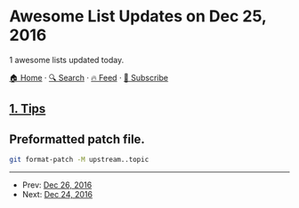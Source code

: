 # Awesome List Updates on Dec 25, 2016

1 awesome lists updated today.

[🏠 Home](/README.md) · [🔍 Search](https://test.trackawesomelist.com/search/) · [🔥 Feed](https://test.trackawesomelist.com/feed.xml) · [📮 Subscribe](https://trackawesomelist.us17.list-manage.com/subscribe?u=d2f0117aa829c83a63ec63c2f&id=36a103854c)



## [1. Tips](/content/git-tips/tips/README.md)
## Preformatted patch file.

```sh
git format-patch -M upstream..topic
```

---

- Prev: [Dec 26, 2016](/content/2016/12/26/README.md)
- Next: [Dec 24, 2016](/content/2016/12/24/README.md)